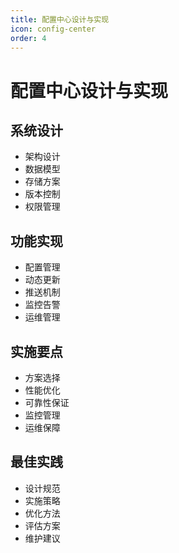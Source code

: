 ```yaml
---
title: 配置中心设计与实现
icon: config-center
order: 4
---
```


# 配置中心设计与实现

## 系统设计
- 架构设计
- 数据模型
- 存储方案
- 版本控制
- 权限管理

## 功能实现
- 配置管理
- 动态更新
- 推送机制
- 监控告警
- 运维管理

## 实施要点
- 方案选择
- 性能优化
- 可靠性保证
- 监控管理
- 运维保障

## 最佳实践
- 设计规范
- 实施策略
- 优化方法
- 评估方案
- 维护建议
